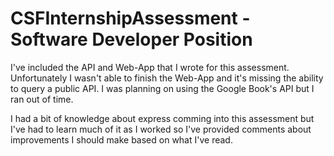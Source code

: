 # CSFInternshipAssessment - Software Developer Position

I've included the API and Web-App that I wrote for this assessment. Unfortunately I wasn't able to finish the Web-App and 
it's missing the ability to query a public API. I was planning on using the Google Book's API but I ran out of time.

I had a bit of knowledge about express comming into this assessment but I've had to learn much of it as I worked so I've provided comments about 
improvements I should make based on what I've read. 